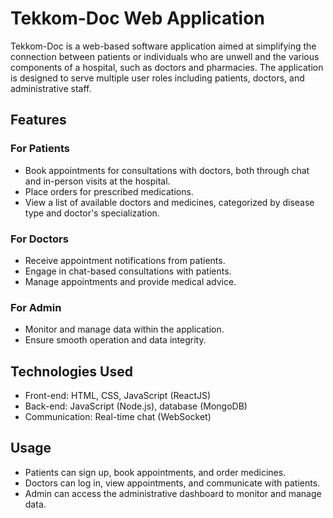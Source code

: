 # Tekkom-Doc Web Application

Tekkom-Doc is a web-based software application aimed at simplifying the connection between patients or individuals who are unwell and the various components of a hospital, such as doctors and pharmacies. The application is designed to serve multiple user roles including patients, doctors, and administrative staff.

## Features

### For Patients
- Book appointments for consultations with doctors, both through chat and in-person visits at the hospital.
- Place orders for prescribed medications.
- View a list of available doctors and medicines, categorized by disease type and doctor's specialization.

### For Doctors
- Receive appointment notifications from patients.
- Engage in chat-based consultations with patients.
- Manage appointments and provide medical advice.

### For Admin
- Monitor and manage data within the application.
- Ensure smooth operation and data integrity.

## Technologies Used
- Front-end: HTML, CSS, JavaScript (ReactJS)
- Back-end: JavaScript (Node.js), database (MongoDB)
- Communication: Real-time chat (WebSocket)

## Usage
- Patients can sign up, book appointments, and order medicines.
- Doctors can log in, view appointments, and communicate with patients.
- Admin can access the administrative dashboard to monitor and manage data.

